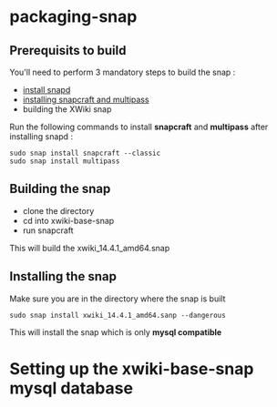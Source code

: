 # packaging-snap


## Prerequisits to build
 
 You'll need to perform 3 mandatory steps to build the snap :
  * [install snapd](https://snapcraft.io/docs/installing-snapd)
  * [installing snapcraft and multipass](https://snapcraft.io/docs/snapcraft-overview)
  * building the XWiki snap



Run the following commands to install **snapcraft** and **multipass** after installing snapd :
```
sudo snap install snapcraft --classic
sudo snap install multipass
```

## Building the snap

* clone the directory 
* cd into xwiki-base-snap
* run snapcraft

This will build the xwiki_14.4.1_amd64.snap

## Installing the snap 

Make sure you are in the directory where the snap is built
```
sudo snap install xwiki_14.4.1_amd64.sanp --dangerous
```
This will install the snap which is only **mysql compatible**


# Setting up the xwiki-base-snap mysql database


